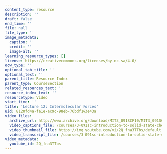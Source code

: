 ```yaml
---
content_type: resource
description: ''
draft: false
end_time: ''
file: null
file_type: ''
image_metadata:
  caption: ''
  credit: ''
  image-alt: ''
learning_resource_types: []
license: https://creativecommons.org/licenses/by-nc-sa/4.0/
ocw_type: ''
optional_tab_title: ''
optional_text: ''
parent_title: Resource Index
parent_type: CourseSection
related_resources_text: ''
resource_index_text: ''
resourcetype: Video
start_time: ''
title: 'Lecture 12: Intermolecular Forces'
uid: 8120fd4a-fa1e-ac9c-98eb-76bdf163e43a
video_files:
  archive_url: http://www.archive.org/download/MIT3_091SCF10/MIT3_091SCF10lec12_300k.mp4
  video_captions_file: /courses/3-091sc-introduction-to-solid-state-chemistry-fall-2010/27d34f7d86755bd9a9c1c7a9344be956_2Q_fna3TTbs.vtt
  video_thumbnail_file: https://img.youtube.com/vi/2Q_fna3TTbs/default.jpg
  video_transcript_file: /courses/3-091sc-introduction-to-solid-state-chemistry-fall-2010/f13124c9d98da1d9dd50badbab2f957c_2Q_fna3TTbs.pdf
video_metadata:
  youtube_id: 2Q_fna3TTbs
---
```

